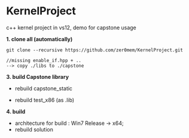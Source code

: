 KernelProject
=============

c++ kernel project in vs12, demo for capstone usage


**1. clone all (automatically)**

    git clone --recursive https://github.com/zer0mem/KernelProject.git
    
    //missing enable_if.hpp + ..
    --> copy ./libs to ./capstone

**3. build Capstone library**

- rebuild capstone_static

- rebuild test_x86 (as .lib)


**4. build**

- architecture for build : Win7 Release -> x64;
- rebuild solution

